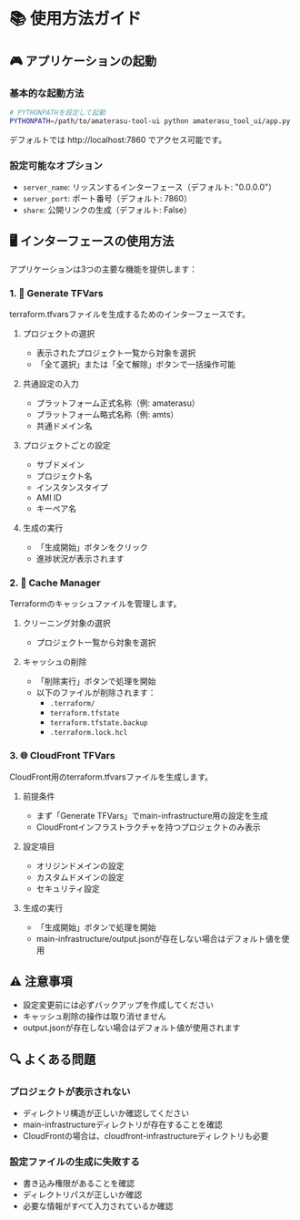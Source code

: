 # 📚 使用方法ガイド

## 🎮 アプリケーションの起動

### 基本的な起動方法

```bash
# PYTHONPATHを設定して起動
PYTHONPATH=/path/to/amaterasu-tool-ui python amaterasu_tool_ui/app.py
```

デフォルトでは http://localhost:7860 でアクセス可能です。

### 設定可能なオプション

- `server_name`: リッスンするインターフェース（デフォルト: "0.0.0.0"）
- `server_port`: ポート番号（デフォルト: 7860）
- `share`: 公開リンクの生成（デフォルト: False）

## 🖥️ インターフェースの使用方法

アプリケーションは3つの主要な機能を提供します：

### 1. 🔄 Generate TFVars

terraform.tfvarsファイルを生成するためのインターフェースです。

1. プロジェクトの選択
   - 表示されたプロジェクト一覧から対象を選択
   - 「全て選択」または「全て解除」ボタンで一括操作可能

2. 共通設定の入力
   - プラットフォーム正式名称（例: amaterasu）
   - プラットフォーム略式名称（例: amts）
   - 共通ドメイン名

3. プロジェクトごとの設定
   - サブドメイン
   - プロジェクト名
   - インスタンスタイプ
   - AMI ID
   - キーペア名

4. 生成の実行
   - 「生成開始」ボタンをクリック
   - 進捗状況が表示されます

### 2. 🧹 Cache Manager

Terraformのキャッシュファイルを管理します。

1. クリーニング対象の選択
   - プロジェクト一覧から対象を選択

2. キャッシュの削除
   - 「削除実行」ボタンで処理を開始
   - 以下のファイルが削除されます：
     - `.terraform/`
     - `terraform.tfstate`
     - `terraform.tfstate.backup`
     - `.terraform.lock.hcl`

### 3. 🌐 CloudFront TFVars

CloudFront用のterraform.tfvarsファイルを生成します。

1. 前提条件
   - まず「Generate TFVars」でmain-infrastructure用の設定を生成
   - CloudFrontインフラストラクチャを持つプロジェクトのみ表示

2. 設定項目
   - オリジンドメインの設定
   - カスタムドメインの設定
   - セキュリティ設定

3. 生成の実行
   - 「生成開始」ボタンで処理を開始
   - main-infrastructure/output.jsonが存在しない場合はデフォルト値を使用

## ⚠️ 注意事項

- 設定変更前には必ずバックアップを作成してください
- キャッシュ削除の操作は取り消せません
- output.jsonが存在しない場合はデフォルト値が使用されます

## 🔍 よくある問題

### プロジェクトが表示されない

- ディレクトリ構造が正しいか確認してください
- main-infrastructureディレクトリが存在することを確認
- CloudFrontの場合は、cloudfront-infrastructureディレクトリも必要

### 設定ファイルの生成に失敗する

- 書き込み権限があることを確認
- ディレクトリパスが正しいか確認
- 必要な情報がすべて入力されているか確認
